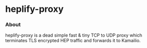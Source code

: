 # heplify-proxy

### About
heplify-proxy is a dead simple fast & tiny TCP to UDP proxy which terminates TLS encrypted HEP traffic and forwards it to Kamailio.  